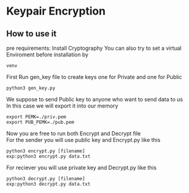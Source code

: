 # Keypair Encryption
## How to use it
pre requirements: Install Cryptography
You can also try to set a virtual Enviroment before installation by
```
venv
```
First Run gen_key file to create keys one for Private and one for Public  
```
python3 gen_key.py
```
We suppose to send Public key to anyone who want to send data to us  
In this case we will export it into our memory  
```
export PEMK=./priv.pem  
export PUB_PEMK=./pub.pem  
```
Now you are free to run both Encrypt and Decrypt file  
For the sender you will use public key and Encrypt.py like this
```
python3 encrypt.py [filename]
exp:python3 encrypt.py data.txt
```
For reciever you will use private key and Decrypt.py like this
```
python3 decrypt.py [filename]
exp:python3 decrypt.py data.txt
```
